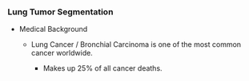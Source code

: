 ### Lung Tumor Segmentation

- Medical Background

    - Lung Cancer / Bronchial Carcinoma is one of the most common cancer worldwide.

        - Makes up 25% of all cancer deaths.